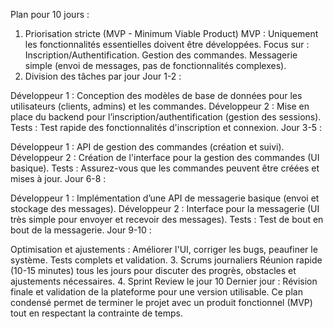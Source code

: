 Plan pour 10 jours :
1. Priorisation stricte (MVP - Minimum Viable Product)
MVP : Uniquement les fonctionnalités essentielles doivent être développées.
Focus sur :
Inscription/Authentification.
Gestion des commandes.
Messagerie simple (envoi de messages, pas de fonctionnalités complexes).
2. Division des tâches par jour
Jour 1-2 :

Développeur 1 : Conception des modèles de base de données pour les utilisateurs (clients, admins) et les commandes.
Développeur 2 : Mise en place du backend pour l’inscription/authentification (gestion des sessions).
Tests : Test rapide des fonctionnalités d'inscription et connexion.
Jour 3-5 :

Développeur 1 : API de gestion des commandes (création et suivi).
Développeur 2 : Création de l'interface pour la gestion des commandes (UI basique).
Tests : Assurez-vous que les commandes peuvent être créées et mises à jour.
Jour 6-8 :

Développeur 1 : Implémentation d’une API de messagerie basique (envoi et stockage des messages).
Développeur 2 : Interface pour la messagerie (UI très simple pour envoyer et recevoir des messages).
Tests : Test de bout en bout de la messagerie.
Jour 9-10 :

Optimisation et ajustements : Améliorer l'UI, corriger les bugs, peaufiner le système.
Tests complets et validation.
3. Scrums journaliers
Réunion rapide (10-15 minutes) tous les jours pour discuter des progrès, obstacles et ajustements nécessaires.
4. Sprint Review le jour 10
Dernier jour : Révision finale et validation de la plateforme pour une version utilisable.
Ce plan condensé permet de terminer le projet avec un produit fonctionnel (MVP) tout en respectant la contrainte de temps.
